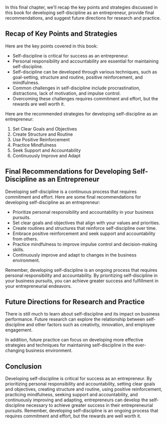 
In this final chapter, we'll recap the key points and strategies discussed in this book for developing self-discipline as an entrepreneur, provide final recommendations, and suggest future directions for research and practice.

Recap of Key Points and Strategies
----------------------------------

Here are the key points covered in this book:

* Self-discipline is critical for success as an entrepreneur.
* Personal responsibility and accountability are essential for maintaining self-discipline.
* Self-discipline can be developed through various techniques, such as goal-setting, structure and routine, positive reinforcement, and mindfulness.
* Common challenges in self-discipline include procrastination, distractions, lack of motivation, and impulse control.
* Overcoming these challenges requires commitment and effort, but the rewards are well worth it.

Here are the recommended strategies for developing self-discipline as an entrepreneur:

1. Set Clear Goals and Objectives
2. Create Structure and Routine
3. Use Positive Reinforcement
4. Practice Mindfulness
5. Seek Support and Accountability
6. Continuously Improve and Adapt

Final Recommendations for Developing Self-Discipline as an Entrepreneur
-----------------------------------------------------------------------

Developing self-discipline is a continuous process that requires commitment and effort. Here are some final recommendations for developing self-discipline as an entrepreneur:

* Prioritize personal responsibility and accountability in your business pursuits.
* Set clear goals and objectives that align with your values and priorities.
* Create routines and structures that reinforce self-discipline over time.
* Embrace positive reinforcement and seek support and accountability from others.
* Practice mindfulness to improve impulse control and decision-making skills.
* Continuously improve and adapt to changes in the business environment.

Remember, developing self-discipline is an ongoing process that requires personal responsibility and accountability. By prioritizing self-discipline in your business pursuits, you can achieve greater success and fulfillment in your entrepreneurial endeavors.

Future Directions for Research and Practice
-------------------------------------------

There is still much to learn about self-discipline and its impact on business performance. Future research can explore the relationship between self-discipline and other factors such as creativity, innovation, and employee engagement.

In addition, future practice can focus on developing more effective strategies and techniques for maintaining self-discipline in the ever-changing business environment.

Conclusion
----------

Developing self-discipline is critical for success as an entrepreneur. By prioritizing personal responsibility and accountability, setting clear goals and objectives, creating structure and routine, using positive reinforcement, practicing mindfulness, seeking support and accountability, and continuously improving and adapting, entrepreneurs can develop the self-discipline necessary to achieve greater success in their entrepreneurial pursuits. Remember, developing self-discipline is an ongoing process that requires commitment and effort, but the rewards are well worth it.
